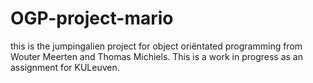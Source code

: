 # OGP-project-mario
this is the jumpingalien project for object oriëntated programming from Wouter Meerten and Thomas Michiels.
This is a work in progress as an assignment for KULeuven.

